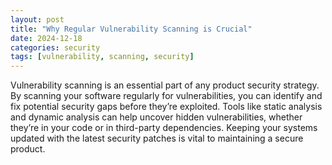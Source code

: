 ```yaml
---
layout: post
title: "Why Regular Vulnerability Scanning is Crucial"
date: 2024-12-18
categories: security
tags: [vulnerability, scanning, security]
---
```


Vulnerability scanning is an essential part of any product security strategy. By scanning your software regularly for vulnerabilities, you can identify and fix potential security gaps before they’re exploited. Tools like static analysis and dynamic analysis can help uncover hidden vulnerabilities, whether they’re in your code or in third-party dependencies. Keeping your systems updated with the latest security patches is vital to maintaining a secure product.

